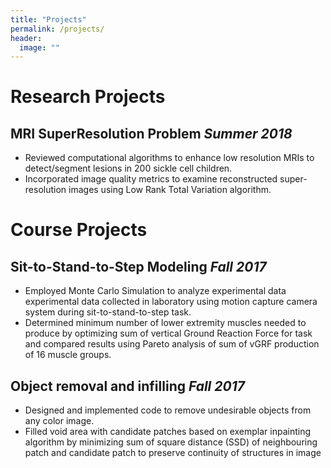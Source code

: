 ```yaml
---
title: "Projects"
permalink: /projects/
header:
  image: ""
---
```

# Research Projects
## MRI SuperResolution Problem                                 *Summer 2018*
- Reviewed computational algorithms to enhance low resolution MRIs to detect/segment lesions in 200 sickle cell children.
- Incorporated image quality metrics to examine reconstructed super-resolution images using Low Rank Total Variation algorithm.

# Course Projects
## Sit-to-Stand-to-Step Modeling                               *Fall 2017*
- Employed Monte Carlo Simulation to analyze experimental data experimental data collected in laboratory using motion capture camera system during sit-to-stand-to-step task.
- Determined minimum number of lower extremity muscles needed to produce by optimizing sum of vertical Ground Reaction Force for task and compared results using Pareto analysis of sum of vGRF production of 16 muscle groups.
## Object removal and infilling                                *Fall 2017*
- Designed and implemented code to remove undesirable objects from any color image.
- Filled void area with candidate patches based on exemplar inpainting algorithm by minimizing sum of square distance (SSD) of neighbouring patch and candidate patch to preserve continuity of structures in image
